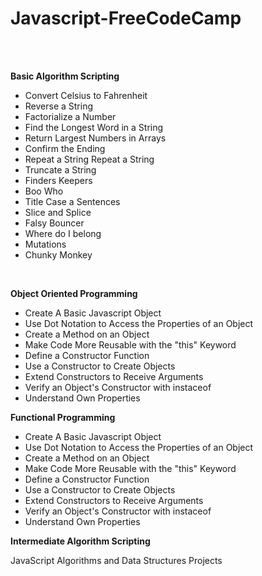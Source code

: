 # Javascript-FreeCodeCamp

</br>
</br>


**Basic Algorithm Scripting**
</br>
- Convert Celsius to Fahrenheit
- Reverse a String
- Factorialize a Number
- Find the Longest Word in a String
- Return Largest Numbers in Arrays
- Confirm the Ending
- Repeat a String Repeat a String
- Truncate a String
- Finders Keepers
- Boo Who
- Title Case a Sentences
- Slice and Splice
- Falsy Bouncer
- Where do I belong
- Mutations
- Chunky Monkey
</br>

**Object Oriented Programming**
</br>
- Create A Basic Javascript Object
- Use Dot Notation to Access the Properties of an Object
- Create a Method on an Object
- Make Code More Reusable with the "this" Keyword
- Define a Constructor Function
- Use a Constructor to Create Objects
- Extend Constructors to Receive Arguments
- Verify an Object's Constructor with instaceof
- Understand Own Properties

**Functional Programming**
</br>
- Create A Basic Javascript Object
- Use Dot Notation to Access the Properties of an Object
- Create a Method on an Object
- Make Code More Reusable with the "this" Keyword
- Define a Constructor Function
- Use a Constructor to Create Objects
- Extend Constructors to Receive Arguments
- Verify an Object's Constructor with instaceof
- Understand Own Properties

**Intermediate Algorithm Scripting**
</br>

JavaScript Algorithms and Data Structures Projects
</br>
